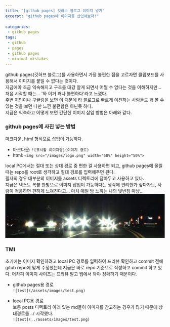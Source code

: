 ```yaml
---
title: "[github pages] 깃허브 블로그 이미지 넣기"
excerpt: "github pages에 이미지를 삽입해보자!"

categories:
 - github pages
tags:
 - github
 - pages
 - github pages
 - minimal mistakes
---
```

github pages(깃허브 블로그)를 사용하면서 가장 불편한 점을 고르자면 클립보드를 사용해서 이미지를 붙일 수 없다는 것이다.<br>
지금에야 조금 익숙해지고 구조를 대강 알게 되면서 어쩔 수 없다는 것을 이해하지만... 처음 시작할 때는... '와 이거 꽤나 불편하다'라고 느꼈다.<br>
주변 지인이나 구글링을 보면 이 때문에 타 블로그로 빠르게 이전하는 사람들도 꽤 볼 수 있는 것을 보면 나만 느낀 불편함은 아닌듯 하다.<br>
지금은 익숙하고 어떻게 보면 간단한 이미지 삽입 방법은 아래와 같다.
### github pages에 사진 넣는 방법
마크다운, html 형식으로 삽입이 가능하다.
- 마크다운: `![표시할 이미지명](이미지 경로)`
- html: `<img src="/images/logo.png" width="50%" height="50%">`

local PC에서는 절대 또는 상대 경로 중 편한 걸 사용하면 되고, github pages에 올릴 때는 repo를 root로 생각하고 절대 경로를 입력해주면 된다.<br>
필자의 경우 대부분의 이미지를 assets 디렉토리에 담아두고 사용하고 있다.<br>
지금은 텍스트 복붙 한방으로 이미지 삽입이 가능하다는 생각에 편리한가 싶다가도, 사람이 적응하면 편하게 느껴진다고... 마치 매일 밤 느끼는 나의 빛번짐 마냥...<br>
![빛번짐](/assets/빛번짐.png)

### TMI
초기에는 이미지 확인하려고 local PC 경로를 입력하여 프리뷰 확인하고 commit 전에 gitub repo에 맞게 수정했는데 지금은 바로 repo 기준으로 작성하고 commit 하고 있다. 어차피 이미지 사이즈는 프리뷰 말고 웹에서 봐야 정확하기 때문이다.
- github pages용 경로<br>`![test](/assets/images/test.png)`

- local PC용 경로<br>보통 posts 디렉토리 아래 있는 md들이 이미지를 참고하는 경우가 많기 때문에 상대경로를 ../ 시작했다.<br>`![test](../assets/images/test.png)`


